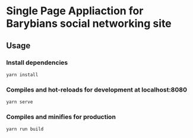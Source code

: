 # Single Page Appliaction for Barybians social networking site

## Usage

### Install dependencies

```
yarn install
```

### Compiles and hot-reloads for development at localhost:8080

```
yarn serve
```

### Compiles and minifies for production

```
yarn run build
```
